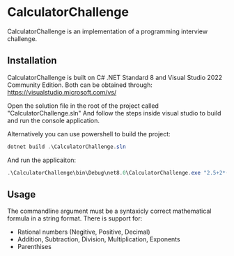 # CalculatorChallenge

CalculatorChallenge is an implementation of a programming interview challenge.

## Installation

CalculatorChallenge is built on C# .NET Standard 8 and Visual Studio 2022 Community Edition.
Both can be obtained through: https://visualstudio.microsoft.com/vs/

Open the solution file in the root of the project called "CalculatorChallenge.sln"
And follow the steps inside visual studio to build and run the console application.

Alternatively you can use powershell to build the project:

```Powershell
dotnet build .\CalculatorChallenge.sln
```

And run the applicaiton:

```Powershell
.\CalculatorChallenge\bin\Debug\net8.0\CalculatorChallenge.exe "2.5+2*(4-3/2)^2"
```

## Usage

The commandline argument must be a syntaxicly correct mathematical formula in a string format.
There is support for:
* Rational numbers (Negitive, Positive, Decimal)
* Addition, Subtraction, Division, Multiplication, Exponents
* Parenthises

